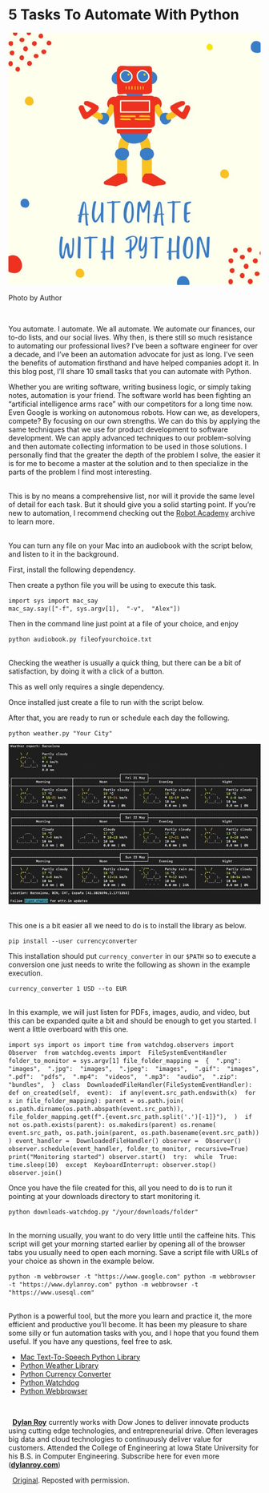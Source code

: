 # 5 Tasks To Automate With Python
  
![](_assets/5_things_automate_python_01.jpg)
  
Photo by Author  

 

You automate. I automate. We all automate. We automate our finances, our to-do lists, and our social lives. Why then, is there still so much resistance to automating our professional lives? I’ve been a software engineer for over a decade, and I’ve been an automation advocate for just as long. I’ve seen the benefits of automation firsthand and have helped companies adopt it. In this blog post, I’ll share 10 small tasks that you can automate with Python.

Whether you are writing software, writing business logic, or simply taking notes, automation is your friend. The software world has been fighting an “artificial intelligence arms race” with our competitors for a long time now. Even Google is working on autonomous robots. How can we, as developers, compete? By focusing on our own strengths. We can do this by applying the same techniques that we use for product development to software development. We can apply advanced techniques to our problem-solving and then automate collecting information to be used in those solutions. I personally find that the greater the depth of the problem I solve, the easier it is for me to become a master at the solution and to then specialize in the parts of the problem I find most interesting.

   
This is by no means a comprehensive list, nor will it provide the same level of detail for each task. But it should give you a solid starting point. If you’re new to automation, I recommend checking out the [Robot Academy](https://medium.com/robotacademy) archive to learn more.

   
You can turn any file on your Mac into an audiobook with the script below, and listen to it in the background.

First, install the following dependency.

Then create a python file you will be using to execute this task.

```
import sys import mac_say
mac_say.say(["-f", sys.argv[1],  "-v",  "Alex"])
```

Then in the command line just point at a file of your choice, and enjoy

```
python audiobook.py fileofyourchoice.txt
```

   
Checking the weather is usually a quick thing, but there can be a bit of satisfaction, by doing it with a click of a button.

This as well only requires a single dependency.

Once installed just create a file to run with the script below.

After that, you are ready to run or schedule each day the following.

```
python weather.py "Your City"
```

  
![](_assets/5_things_automate_python_02.jpg)
  

   
This one is a bit easier all we need to do is to install the library as below.

```
pip install --user currencyconverter
```

This installation should put `currency_converter` in our `$PATH` so to execute a conversion one just needs to write the following as shown in the example execution.

```
currency_converter 1 USD --to EUR
```

   
In this example, we will just listen for PDFs, images, audio, and video, but this can be expanded quite a bit and should be enough to get you started. I went a little overboard with this one.

```
import sys import os import time from watchdog.observers import  Observer  from watchdog.events import  FileSystemEventHandler folder_to_monitor = sys.argv[1] file_folder_mapping =  {  ".png":  "images",  ".jpg":  "images",  ".jpeg":  "images",  ".gif":  "images",  ".pdf":  "pdfs",  ".mp4":  "videos",  ".mp3":  "audio",  ".zip":  "bundles",  }  class  DownloadedFileHandler(FileSystemEventHandler):  def on_created(self,  event):  if any(event.src_path.endswith(x)  for x in file_folder_mapping): parent = os.path.join( os.path.dirname(os.path.abspath(event.src_path)), file_folder_mapping.get(f".{event.src_path.split('.')[-1]}"),  )  if  not os.path.exists(parent): os.makedirs(parent) os.rename(  event.src_path, os.path.join(parent, os.path.basename(event.src_path))  ) event_handler =  DownloadedFileHandler() observer =  Observer() observer.schedule(event_handler, folder_to_monitor, recursive=True)  print("Monitoring started") observer.start()  try:  while  True: time.sleep(10)  except  KeyboardInterrupt: observer.stop() observer.join()
```

Once you have the file created for this, all you need to do is to run it pointing at your downloads directory to start monitoring it.

```
python downloads-watchdog.py "/your/downloads/folder"
```

   
In the morning usually, you want to do very little until the caffeine hits. This script will get your morning started earlier by opening all of the browser tabs you usually need to open each morning. Save a script file with URLs of your choice as shown in the example below.

```
python -m webbrowser -t "https://www.google.com" python -m webbrowser -t "https://www.dylanroy.com" python -m webbrowser -t "https://www.usesql.com"
```

   
Python is a powerful tool, but the more you learn and practice it, the more efficient and productive you’ll become. It has been my pleasure to share some silly or fun automation tasks with you, and I hope that you found them useful. If you have any questions, feel free to ask.

*   [Mac Text-To-Speech Python Library](https://github.com/andrewp-as-is/mac-say.py)
*   [Python Weather Library](https://github.com/vierofernando/python-weather)
*   [Python Currency Converter](https://github.com/alexprengere/currencyconverter)
*   [Python Watchdog](https://github.com/gorakhargosh/watchdog)
*   [Python Webbrowser](https://docs.python.org/3/library/webbrowser.html)

 

  **[Dylan Roy](https://www.linkedin.com/in/dylan-roy/)** currently works with Dow Jones to deliver innovate products using cutting edge technologies, and entrepreneurial drive. Often leverages big data and cloud technologies to continuously deliver value for customers. Attended the College of Engineering at Iowa State University for his B.S. in Computer Engineering. Subscribe here for even more ([**dylanroy.com**](http://dylanroy.com/))

  [Original](https://medium.com/robotacademy/5-tasks-to-automate-with-python-e7146996f3). Reposted with permission.